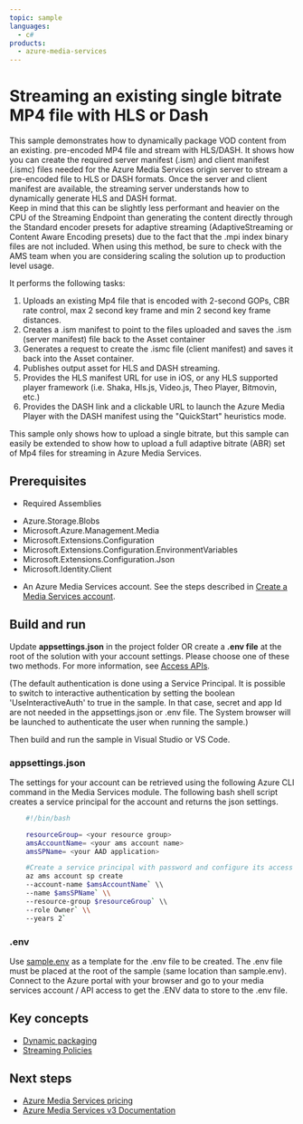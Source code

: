 ```yaml
---
topic: sample
languages:
  - c#
products:
  - azure-media-services
---
```


# Streaming an existing single bitrate MP4 file with HLS or Dash

This sample demonstrates how to dynamically package VOD content from an existing. pre-encoded MP4 file and stream with HLS/DASH. 
It shows how you can create the required server manifest (.ism) and client manifest (.ismc) files needed for the Azure Media Services origin server to stream a pre-encoded file to HLS or DASH formats. 
Once the server and client manifest are available, the streaming server understands how to dynamically generate HLS and DASH format.  
Keep in mind that this can be slightly less performant and heavier on the CPU of the Streaming Endpoint than generating the content directly through the Standard encoder presets for adaptive streaming (AdaptiveStreaming or Content Aware Encoding presets)
due to the fact that the .mpi index binary files are not included.  When using this method, be sure to check with the AMS team when you are considering scaling the solution up to production level usage. 

It performs the following tasks:
1. Uploads an existing Mp4 file that is encoded with 2-second GOPs, CBR rate control, max 2 second key frame and min 2 second key frame distances. 
1. Creates a .ism manifest to point to the files uploaded and saves the .ism (server manifest) file back to the Asset container
1. Generates a request to create the .ismc file (client manifest) and saves it back into the Asset container.
1. Publishes output asset for HLS and DASH streaming.
1. Provides the HLS manifest URL for use in iOS, or any HLS supported player framework (i.e. Shaka, Hls.js, Video.js, Theo Player, Bitmovin, etc.)
1. Provides the DASH link and a clickable URL to launch the Azure Media Player with the DASH manifest using the "QuickStart" heuristics mode.

This sample only shows how to upload a single bitrate, but this sample can easily be extended to show how to upload a full adaptive bitrate (ABR) set of Mp4 files for streaming in Azure Media Services.

## Prerequisites

* Required Assemblies

- Azure.Storage.Blobs
- Microsoft.Azure.Management.Media
- Microsoft.Extensions.Configuration
- Microsoft.Extensions.Configuration.EnvironmentVariables
- Microsoft.Extensions.Configuration.Json
- Microsoft.Identity.Client

* An Azure Media Services account. See the steps described in [Create a Media Services account](https://docs.microsoft.com/en-us/azure/media-services/latest/account-create-how-to).

## Build and run

Update **appsettings.json** in the project folder OR create a **.env file** at the root of the solution with your account settings. Please choose one of these two methods.
For more information, see [Access APIs](https://docs.microsoft.com/en-us/azure/media-services/latest/access-api-howto).

(The default authentication is done using a Service Principal. It is possible to switch to interactive authentication by setting the boolean 'UseInteractiveAuth' to true in the sample. In that case, secret and app Id are not needed in the appsettings.json or .env file. The System browser will be launched to authenticate the user when running the sample.)

Then build and run the sample in Visual Studio or VS Code.

### appsettings.json

The settings for your account can be retrieved using the following Azure CLI command in the Media Services module. The following bash shell script creates a service principal for the account and returns the json settings.

```bash
    #!/bin/bash

    resourceGroup= <your resource group>
    amsAccountName= <your ams account name>
    amsSPName= <your AAD application>

    #Create a service principal with password and configure its access to an Azure Media Services account.
    az ams account sp create
    --account-name $amsAccountName` \\
    --name $amsSPName` \\
    --resource-group $resourceGroup` \\
    --role Owner` \\
    --years 2`
```

### .env

Use [sample.env](../../sample.env) as a template for the .env file to be created. The .env file must be placed at the root of the sample (same location than sample.env).
Connect to the Azure portal with your browser and go to your media services account / API access to get the .ENV data to store to the .env file.

## Key concepts

* [Dynamic packaging](https://docs.microsoft.com/azure/media-services/latest/dynamic-packaging-overview)
* [Streaming Policies](https://docs.microsoft.com/azure/media-services/latest/streaming-policy-concept)

## Next steps

- [Azure Media Services pricing](https://azure.microsoft.com/pricing/details/media-services/)
- [Azure Media Services v3 Documentation](https://docs.microsoft.com/azure/media-services/latest/)
